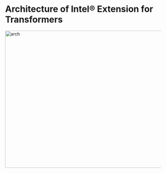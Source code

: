 # Architecture of Intel® Extension for Transformers

<img src="./imgs/arch.png" width=691 height=444 alt="arch">
</br>